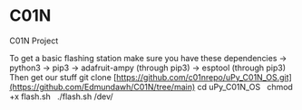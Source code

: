 # C01N
C01N Project

To get a basic flashing station make sure you have these dependencies
-> python3
-> pip3
-> adafruit-ampy (through pip3)
-> esptool (through pip3)
Then get our stuff
git clone [https://github.com/c01nrepo/uPy_C01N_OS.git](https://github.com/Edmundawh/C01N/tree/main)
cd uPy_C01N_OS
 
chmod +x flash.sh
 
./flash.sh /dev/<yourC01Nlocation>
